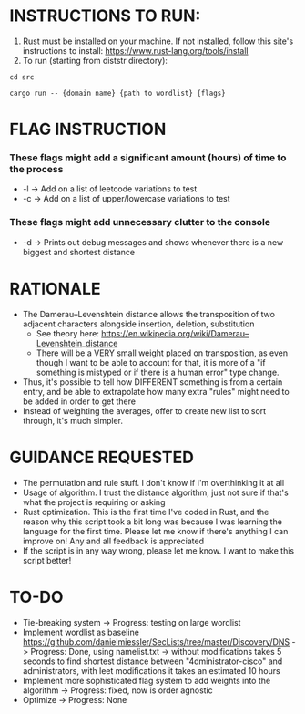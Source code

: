 # INSTRUCTIONS TO RUN:

1.  Rust must be installed on your machine. If not installed, follow this site's instructions to install: https://www.rust-lang.org/tools/install
3.  To run (starting from diststr directory):
<pre><code>cd src</code></pre>
<pre><code>cargo run -- {domain name} {path to wordlist} {flags}</code></pre>

# FLAG INSTRUCTION

### These flags might add a significant amount (hours) of time to the process
- -l -> Add on a list of leetcode variations to test
- -c -> Add on a list of upper/lowercase variations to test
### These flags might add unnecessary clutter to the console
- -d -> Prints out debug messages and shows whenever there is a new biggest and shortest distance

# RATIONALE 

- The Damerau–Levenshtein distance allows the transposition of two adjacent characters alongside insertion, deletion, substitution
    - See theory here: https://en.wikipedia.org/wiki/Damerau–Levenshtein_distance
    - There will be a VERY small weight placed on transposition, as even though I want to be able to account for that, it is more of a "if something is mistyped or if there is a human error" type change.
- Thus, it's possible to tell how DIFFERENT something is from a certain entry, and be able to extrapolate how many extra "rules" might need to be added in order to get there
- Instead of weighting the averages, offer to create new list to sort through, it's much simpler. 

# GUIDANCE REQUESTED

- The permutation and rule stuff. I don't know if I'm overthinking it at all
- Usage of algorithm. I trust the distance algorithm, just not sure if that's what the project is requiring or asking
- Rust optimization. This is the first time I've coded in Rust, and the reason why this script took a bit long was because I was learning the language for the first time. Please let me know if there's anything I can improve on! Any and all feedback is appreciated
- If the script is in any way wrong, please let me know. I want to make this script better!

# TO-DO

- Tie-breaking system -> Progress: testing on large wordlist
- Implement wordlist as baseline https://github.com/danielmiessler/SecLists/tree/master/Discovery/DNS -> Progress: Done, using namelist.txt -> without modifications takes 5 seconds to find shortest distance between "4dministrator-cisco" and administrators, with leet modifications it takes an estimated 10 hours
- Implement more sophisticated flag system to add weights into the algorithm -> Progress: fixed, now is order agnostic 
- Optimize -> Progress: None
